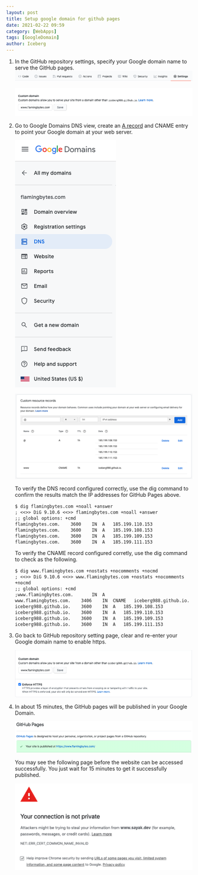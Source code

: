 ```yaml
---
layout: post
title: Setup google domain for github pages
date: 2021-02-22 09:59
category: [WebApps]
tags: [GoogleDomain]
author: Iceberg
---
```


1. In the GitHub repository settings, specify your Google domain name to serve the GitHub pages.
   ![](/assets/images/github-setting.png)

   ![](/assets/images/github-custom-domain.png)

2. Go to Google Domains DNS view, create an [A record](https://docs.github.com/en/github/working-with-github-pages/managing-a-custom-domain-for-your-github-pages-site#configuring-a-records-with-your-dns-provider) and CNAME entry to point your Google domain at your web server. 

   ![](/assets/images/google-domain-dns.png)

   ![](/assets/images/google-domain-cname.png)

   To verify the DNS record configured correctly, use the dig command to confirm the results match the IP addresses for GitHub Pages above.

   ```
   $ dig flamingbytes.com +noall +answer
   ; <<>> DiG 9.10.6 <<>> flamingbytes.com +noall +answer
   ;; global options: +cmd
   flamingbytes.com.	3600	IN	A	185.199.110.153
   flamingbytes.com.	3600	IN	A	185.199.108.153 
   flamingbytes.com.	3600	IN	A	185.199.109.153
   flamingbytes.com.	3600	IN	A	185.199.111.153
   ```   

   To verify the CNAME record configured corretly, use the dig command to check as the following.

   ```
   $ dig www.flamingbytes.com +nostats +nocomments +nocmd
   ; <<>> DiG 9.10.6 <<>> www.flamingbytes.com +nostats +nocomments +nocmd
   ;; global options: +cmd
   ;www.flamingbytes.com.		IN	A
   www.flamingbytes.com.	3406	IN	CNAME	iceberg988.github.io.
   iceberg988.github.io.	3600	IN	A	185.199.108.153
   iceberg988.github.io.	3600	IN	A	185.199.110.153
   iceberg988.github.io.	3600	IN	A	185.199.109.153
   iceberg988.github.io.	3600	IN	A	185.199.111.153
   ```

4. Go back to GitHub repository setting page, clear and re-enter your Google domain name to enable https.
 
   ![](/assets/images/github-setting-https.png)

5. In about 15 minutes, the GitHub pages will be published in your Google Domain.

   ![](/assets/images/github-setting-publish.png)

   You may see the following page before the website can be accessed successfully. You just wait for 15 minutes to get it successfully published.

   ![](/assets/images/github-certificate-issue.png)
   
